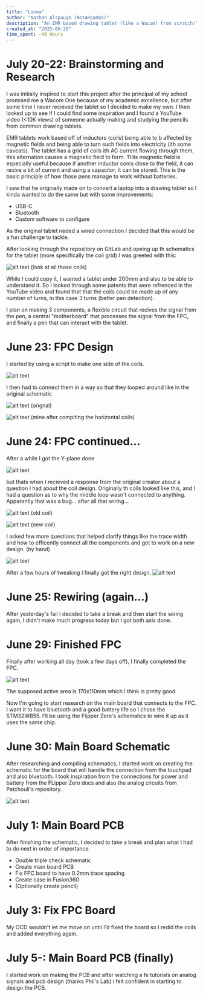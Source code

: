 ```yaml
---
title: "Linea"
author: "Nathan Alspaugh (NotARoomba)"
description: "An EMR based drawing tablet (like a Wacom) from scratch!"
created_at: "2025-06-20"
time_spent: ~40 Hours
---
```


# July 20-22: Brainstorming and Research

I was initially inspired to start this project after the principal of my school promised me a Wacom One because of my academic excellence, but after some time I never recieved the tablet so I decided to make my own. I then looked up to see if I could find some inspiration and I found a YouTube video (<10K views) of someone actually making and studying the pencils from common drawing tablets.

EMR tablets work based off of inductors (coils) being able to b affected by magnetic fields and being able to turn such fields into electricity (ith some caveats). The tablet has a grid of coils ith AC current flowing through them, this alternation causes a magnetic field to form. THis magnetic field is especially useful because if another inductor coms close to the field, it can recive a bit of current and using a capacitor, it can be stored. This is the basic principle of how those pens manage to work without batteries.

I saw that he originally made on to convert a laptop into a drawing tablet so I kinda wanted to do the same but with some improvements:

- USB-C
- Bluetooth
- Custom software to configure

As the original tablet neded a wired connection I decided that this would be a fun challenge to tackle.

After looking through the repository on GitLab and opeing up th schematics for the tablet (more specifically the coil grid) I was greeted with this:

![alt text](images/original_flex.png)
(look at all those coils)

While I could copy it, I wanted a tablet under 200mm and also to be able to understand it. So I looked through some patents that were refrenced in the YouTube video and found that that the coils could be made up of any number of turns, in this case 3 turns (better pen detection).

I plan on making 3 components, a flexible circuit that recives the signal from the pen, a central "motherboard" that processes the signal from the FPC, and finally a pen that can interact with the tablet.

# June 23: FPC Design

I started by using a script to make one side of the coils.

![alt text](/images/coil_template.png)

I then had to connect them in a way so that they looped around like in the original schematic

![alt text](/images/original_side.png)
(orignal)

![alt text](/images/custom_side.png)
(mine after complting the horizontal coils)

# June 24: FPC continued...

After a while I got the Y-plane done

![alt text](/images/y_plane.png)

but thats when I recieved a response from the original creator about a question I had about the coil design. Originally th coils looked like this, and I had a question as to why the middle loop wasn't connected to anything. Apparently that was a bug... after all that wiring...

![alt text](/images/old_coil.png)
(old coil)

![alt text](/images/new_coil.png)
(new coil)

I asked few more questions that helped clarify things like the trace width and how to efficently connect all the components and got to work on a new design. (by hand)

![alt text](/images/new_design.png)

After a few hours of tweaking I finally got the right design.
![alt text](/images/new_grid.png)

# June 25: Rewiring (again...)

After yesterday's fail I decided to take a break and then start the wiring again, I didn't make much progress today but I got both axis done.

# June 29: Finished FPC

FInally after working all day (took a few days off), I finally completed the FPC.

![alt text](/images/fpc.png)

The supposed active area is 170x110mm which I think is pretty good.

Now I'm going to start research on the main board that connects to the FPC. I want it to have bluetooth and a good battery life so I chose the STM32WB55. I'll be using the Flipper Zero's schematics to wire it up as it uses the same chip.

# June 30: Main Board Schematic

After researching and compiling schematics, I started work on creating the schematic for the board that will handle the connection from the touchpad and also bluetooth. I took inspiration from the connections for power and battery from the FLipper Zero docs and also the analog circuits from Patchouli's repository.

![alt text](images/schematic.png)

# July 1: Main Board PCB

After finishing the schematic, I decided to take a break and plan what I had to do next in order of importance.

- Double triple check schematic
- Create main board PCB
- Fix FPC board to have 0.2mm trace spacing
- Create case in Fusion360
- (Optionally create pencil)

# July 3: Fix FPC Board

My OCD wouldn't let me move on until I'd fixed the board so I redid the coils and added everything again.

# July 5-: Main Board PCB (finally)

I started work on making the PCB and after watching a fe tutorials on analog signals and pcb design (thanks Phil's Lab) i felt confident in starting to design the PCB.
